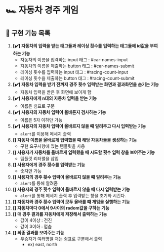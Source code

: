 # 🏎️ 자동차 경주 게임

## 📝 구현 기능 목록
1. **[✔️] 자동차의 입력을 받는 태그들과 레이싱 횟수를 입력하는 태그들에 id값을 부여하는 기능**
   - 자동차의 이름을 입력하는 input 태그 : #car-names-input
   - 자동차의 이름을 제출하는 button 태그 : #car-names-submit
   - 레이싱 횟수를 입력하는 input 태그 : #racing-count-input
   - 레이싱 횟수을 제출하는 button 태그 : #racing-count-submit
1. **[✔️] 자동차 입력을 받기 전까지 경주 횟수 입력받는 화면과 결과화면을 숨기는 기능**
   - 자동차 입력을 받은 후 화면에 보이게 함
1. **[✔️] 사용자에게 n대의 자동차 입력을 받는 기능**
   - 이름은 쉼표로 구분
1. **[✔️] 사용자의 자동차 입력이 올바른지 검사하는 기능**
   - 이름은 5자 이하만 가능
1. **[✔️] 사용자의 자동차 입력이 올바르지 않을 때 알려주고 다시 입력받는 기능**
   - ```alert```를 이용해 메세지 출력
1. **[] 자동차 이름을 올바르게 입력했을 때 해당 자동차들을 생성하는 기능**
   - 구현 요구사항에 있는 템플릿을 사용
1. **[] 사용자가 자동차를 올바르게 입력했을 때 시도할 횟수 입력 창을 보여주는 기능**
   - 템플릿 리터럴을 삽입
1. **[] 사용자에게 경주 횟수를 입력받는 기능**
   - 숫자만 가능
1. **[] 사용자의 경주 횟수 입력이 올바르지 않을 때 알려주는 기능**
   - ```alert```를 통해 알려줌
1. **[] 사용자의 경주 횟수 입력이 올바르지 않을 때 다시 입력받는 기능**
   - ```alert```를 통해 메세지 출력 후 입력받는 창을 초기화 시킨다.
1. **[] 자동차와 경주 횟수 입력이 모두 올바를 때 게임을 실행하는 기능**
1. **[] 자동차마다 0에서 9사이의 radom값을 구하는 기능**
1. **[] 매 경주 결과를 자동차에게 저장해서 출력하는 기능**
    - 값이 4이상 : 전진
    - 값이 3이하 : 멈춤
1. **[] 최종 결과를 보여주는 기능**
    - 우승자가 여러명일 때는 쉼표로 구분해서 출력 
      - ex) east, north
